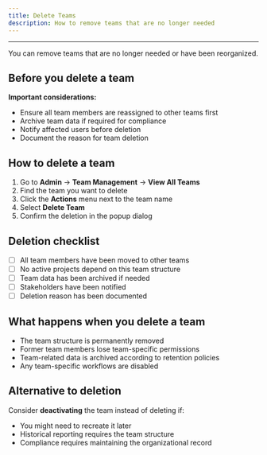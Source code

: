 ```yaml
---
title: Delete Teams
description: How to remove teams that are no longer needed
---
```


---

You can remove teams that are no longer needed or have been reorganized.

## Before you delete a team

**Important considerations:**
- Ensure all team members are reassigned to other teams first
- Archive team data if required for compliance
- Notify affected users before deletion
- Document the reason for team deletion

## How to delete a team

1. Go to **Admin** → **Team Management** → **View All Teams**
2. Find the team you want to delete
3. Click the **Actions** menu next to the team name
4. Select **Delete Team**
5. Confirm the deletion in the popup dialog

## Deletion checklist

- [ ] All team members have been moved to other teams
- [ ] No active projects depend on this team structure
- [ ] Team data has been archived if needed
- [ ] Stakeholders have been notified
- [ ] Deletion reason has been documented

## What happens when you delete a team

- The team structure is permanently removed
- Former team members lose team-specific permissions
- Team-related data is archived according to retention policies
- Any team-specific workflows are disabled

## Alternative to deletion

Consider **deactivating** the team instead of deleting if:
- You might need to recreate it later
- Historical reporting requires the team structure
- Compliance requires maintaining the organizational record

